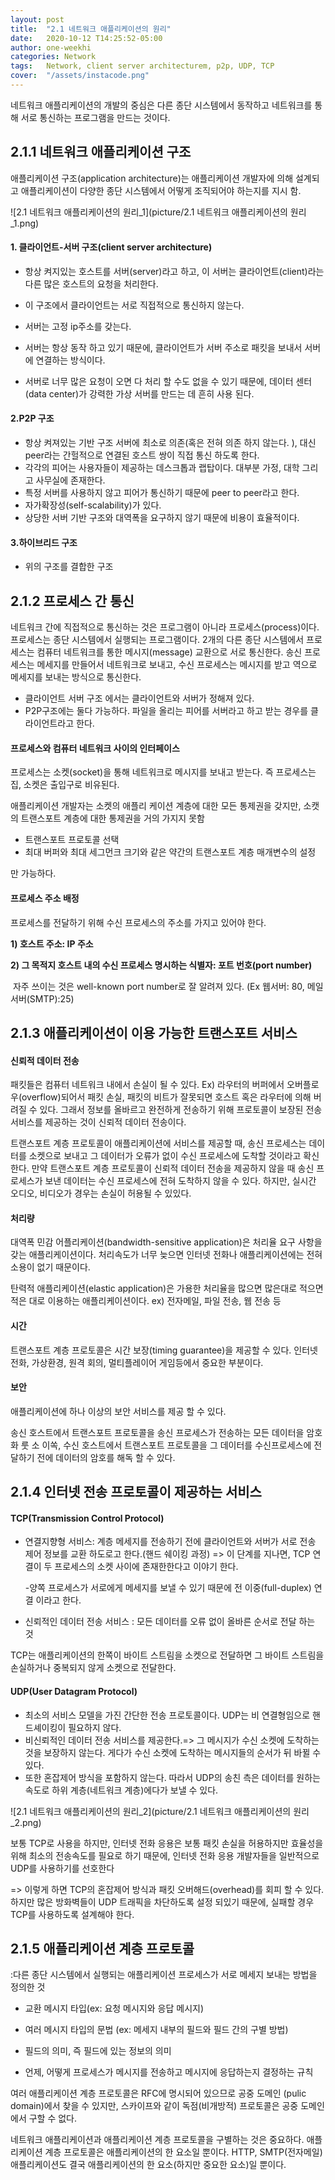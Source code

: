 ```yaml
---
layout: post
title:  "2.1 네트워크 애플리케이션의 원리"
date:   2020-10-12 T14:25:52-05:00
author: one-weekhi
categories: Network
tags:   Network, client server architecturem, p2p, UDP, TCP
cover:  "/assets/instacode.png"
---
```



네트워크 애플리케이션의 개발의 중심은 다른 종단 시스템에서 동작하고 네트워크를 통해 서로 통신하는 프로그램을 만드는 것이다. 



## 2.1.1 네트워크 애플리케이션 구조

애플리케이션 구조(application architecture)는 애플리케이션 개발자에 의해 설계되고 애플리케이션이 다양한 종단 시스템에서 어떻게 조직되어야 하는지를 지시 함.

![2.1 네트워크 애플리케이션의 원리_1](picture/2.1 네트워크 애플리케이션의 원리_1.png)

#### 1. 클라이언트-서버 구조(client server architecture)

- 항상 켜지있는 호스트를 서버(server)라고 하고, 이 서버는 클라이언트(client)라는 다른 많은 호스트의 요청을 처리한다.

- 이 구조에서 클라이언트는 서로 직접적으로 통신하지 않는다. 

- 서버는 고정 ip주소를 갖는다.

- 서버는 항상 동작 하고 있기 때문에, 클라이언트가 서버 주소로 패킷을 보내서 서버에 연결하는 방식이다.

- 서버로 너무 많은 요청이 오면 다 처리 할 수도 없을 수 있기 때문에, 데이터 센터(data center)가 강력한 가상 서버를 만드는 데 흔히 사용 된다. 

#### 2.P2P 구조

- 항상 켜져있는 기반 구조 서버에 최소로 의존(혹은 전혀 의존 하지 않는다. ), 대신 peer라는 간헐적으로 연결된 호스트 쌍이 직접 통신 하도록 한다. 
- 각각의 피어는 사용자들이 제공하는 데스크톱과 랩탑이다. 대부분 가정, 대학 그리고 사무실에 존재한다.
- 특정 서버를 사용하지 않고 피어가 통신하기 때문에 peer to peer라고 한다. 
- 자가확장성(self-scalability)가 있다. 
- 상당한 서버 기반 구조와 대역폭을 요구하지 않기 때문에 비용이 효율적이다.

#### 3.하이브리드 구조

- 위의 구조를 결합한 구조



## 2.1.2 프로세스 간 통신

네트워크 간에 직접적으로 통신하는 것은 프로그램이 아니라 프로세스(process)이다. 프로세스는 종단 시스템에서 실행되는 프로그램이다. 2개의 다른 종단 시스템에서 프로세스는 컴퓨터 네트워크를 통한 메시지(message) 교환으로 서로 통신한다. 송신 프로세스는 메세지를 만들어서 네트워크로 보내고, 수신 프로세스는 메시지를 받고 역으로 메세지를 보내는 방식으로 통신한다.

- 클라이언트 서버 구조 에서는 클라이언트와 서버가 정해져 있다.
- P2P구조에는 둘다 가능하다. 파일을 올리는 피어를 서버라고 하고 받는 경우를 클라이언트라고 한다.



#### 프로세스와 컴퓨터 네트워크 사이의 인터페이스

프로세스는 소켓(socket)을 통해 네트워크로 메시지를 보내고 받는다. 즉 프로세스는 집, 소켓은 출입구로 비유된다.

애플리케이션 개발자는 소켓의 애플리 케이션 계층에 대한 모든 통제권을 갖지만, 소캣의 트랜스포트 계층에 대한 통제권을 거의 가지지 못함

- 트랜스포트 프로토콜 선택 
- 최대 버퍼와 최대 세그먼크 크기와 같은 약간의 트랜스포트 계층 매개변수의 설정

만 가능하다.



#### 프로세스 주소 배정

프로세스를 전달하기 위해 수신 프로세스의 주소를 가지고 있어야 한다. 

**1) 호스트 주소: IP 주소**

**2) 그 목적지 호스트 내의 수신 프로세스 명시하는 식별자: 포트 번호(port number)**

​				자주 쓰이는 것은 well-known port number로 잘 알려져 있다. (Ex 웹서버: 80, 메일서버(SMTP):25)

 

## 2.1.3 애플리케이션이 이용 가능한 트랜스포트 서비스

#### 신뢰적 데이터 전송

패킷들은 컴퓨터 네트워크 내에서 손실이 될 수 있다. Ex) 라우터의 버퍼에서 오버플로우(overflow)되어서 패킷 손실, 패킷의 비트가 잘못되면 호스트 혹은 라우터에 의해 버려질 수 있다. 그래서 정보를 올바르고 완전하게 전송하기 위해 프로토콜이 보장된 전송 서비스를 제공하는 것이 신뢰적 데이터 전송이다.

트랜스포트 계층 프로토콜이 애플리케이션에 서비스를 제공할 때, 송신 프로세스는 데이터를 소켓으로 보내고 그 데이터가 오류가 없이 수신 프로세스에 도착할 것이라고 확신한다. 만약 트랜스포트 계층 프로토콜이 신뢰적 데이터 전송을 제공하지 않을 때 송신 프로세스가 보낸 데이터는 수신 프로세스에 전혀 도착하지 않을 수 있다. 하지만, 실시간 오디오, 비디오가 경우는 손실이 허용될 수 있있다.

#### 처리량

대역폭 민감 어플리케이션(bandwidth-sensitive application)은 처리율 요구 사항을 갖는 애플리케이션이다. 처리속도가 너무 늦으면 인터넷 전화나 애플리케이션에는 전혀 소용이 없기 때문이다.

탄력적 애플리케이션(elastic application)은 가용한 처리율을 많으면 많은대로 적으면 적은 대로 이용하는 애플리케이션이다. ex) 전자메일, 파일 전송, 웹 전송 등

#### 시간

트랜스포트 계층 프로토콜은 시간 보장(timing guarantee)을 제공할 수 있다. 인터넷 전화, 가상환경, 원격 회의, 멀티플레이어 게임등에서 중요한 부분이다.

#### 보안

애플리케이션에 하나 이상의 보안 서비스를 제공 할 수 있다.

 송신 호스트에서 트랜스포트 프로토콜을 송신 프로세스가 전송하는 모든 데이터을 암호화 룻 소 이쏙, 수신 호스트에서 트랜스포트 프로토콜을 그 데이터를 수신프로세스에 전달하기 전에 데이터의 암호를 해독 할 수 있다.



## 2.1.4 인터넷 전송 프로토콜이 제공하는 서비스

#### TCP(Transmission Control Protocol) 

- 연결지향형 서비스: 계층 메세지를 전송하기 전에 클라이언트와 서버가 서로 전송 제어 정보를 교환 하도로고 한다.(핸드 쉐이킹 과정) => 이 단계를 지나면, TCP 연결이 두 프로세스의 소켓 사이에 존재한한다고 이야기 한다.

  -양쪽 프로세스가 서로에게 메세지를 보낼 수 있기 때문에 전 이중(full-duplex) 연결 이라고 한다. 

-  신뢰적인 데이터 전송 서비스 : 모든 데이터를 오류 없이 올바른 순서로 전달 하는 것

  TCP는 애플리케이션의 한쪽이 바이트 스트림을 소켓으로 전달하면 그 바이트 스트림을 손실하거나 중복되지 않게 소켓으로 전달한다.



#### UDP(User Datagram Protocol)

- 최소의 서비스 모델을 가진 간단한 전송 프로토콜이다. UDP는 비 연결형임으로 핸드셰이킹이 필요하지 않다. 
- 비신뢰적인 데이터 전송 서비스를 제공한다.=> 그 메시지가 수신 소켓에 도착하는 것을 보장하지 않는다. 게다가 수신 소켓에 도착하는 메시지들의 순서가 뒤 바뀔 수 있다. 
- 또한 혼잡제어 방식을 포함하지 않는다. 따라서 UDP의 송친 측은 데이터를 원하는 속도로 하위 계층(네트워크 계층)에다가 보낼 수 있다.

![2.1 네트워크 애플리케이션의 원리_2](picture/2.1 네트워크 애플리케이션의 원리_2.png)



보통 TCP로 사용을 하지만, 인터넷 전화 응용은  보통 패킷 손실을 허용하지만 효율성을 위해 최소의 전송속도를 필요로 하기 때문에, 인터넷 전화 응용 개발자들을 일반적으로 UDP를 사용하기를 선호한다 

=> 이렇게 하면 TCP의 혼잡제어 방식과 패킷 오버해드(overhead)를 회피 할 수 있다. 하지만 많은 방화벽들이 UDP 트래픽을 차단하도록 설정 되있기 때문에, 실패할 경우 TCP를 사용하도록 설계해야 한다. 



## 2.1.5 애플리케이션 계층 프로토콜

:다른 종단 시스템에서 실행되는 애플리케이션 프로세스가 서로 메세지 보내는 방법을 정의한 것

- 교환 메시지 타입(ex: 요청 메시지와 응답 메시지)

- 여러 메시지 타입의 문법 (ex: 메세지 내부의 필드와 필드 간의 구별 방법)

- 필드의 의미, 즉 필드에 있는 정보의 의미

- 언제, 어떻게 프로세스가 메시지를 전송하고 메시지에 응답하는지 결정하는 규칙

  

여러 애플리케이션 계층 프로토콜은 RFC에 명시되어 있으므로 공중 도메인 (pulic domain)에서 찾을 수 있지만, 스카이프와 같이 독점(비개방적) 프로토콜은 공중 도메인에서 구할 수 없다. 

네트워크 애플리케이션과 애플리케이션 계층 프로토콜을 구별하는 것은 중요하다. 애플리케이션 계층 프로토콜은 애플리케이션의 한 요소일 뿐이다. HTTP, SMTP(전자메일) 애플리케이션도 결국 애플리케이션의 한 요소(하지만 중요한 요소)일 뿐이다. 



